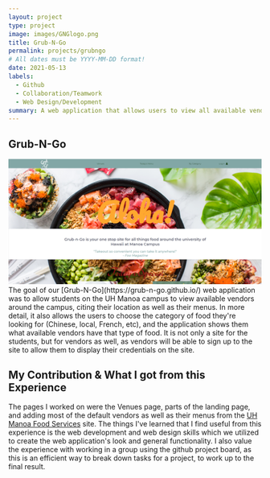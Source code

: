 ```yaml
---
layout: project
type: project
image: images/GNGlogo.png
title: Grub-N-Go 
permalink: projects/grubngo
# All dates must be YYYY-MM-DD format!
date: 2021-05-13
labels:
  - Github
  - Collaboration/Teamwork
  - Web Design/Development
summary: A web application that allows users to view all available vendors on the UH Manoa campus.
---
```

## Grub-N-Go
<div class="ui massive image">
  <img class="ui image" src="../images/landing.PNG">
</div>
The goal of our [Grub-N-Go](https://grub-n-go.github.io/) web application was to allow students on the UH Manoa campus to view available vendors around the campus, citing their location as well as their menus. In more detail, it also allows the users to choose the category of food they're looking for (Chinese, local, French, etc), and the application shows them what available vendors have that type of food. It is not only a site for the students, but for vendors as well, as vendors will be able to sign up to the site to allow them to display their credentials on the site. 

## My Contribution & What I got from this Experience
The pages I worked on were the Venues page, parts of the landing page, and adding most of the default vendors as well as their menus from the [UH Manoa Food Services](https://manoa.hawaii.edu/food/) site. The things I've learned that I find useful from this experience is the web development and web design skills which we utilized to create the web application's look and general functionality. I also value the experience with working in a group using the github project board, as this is an efficient way to break down tasks for a project, to work up to the final result.

